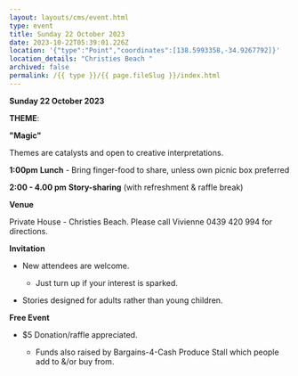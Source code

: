 ```yaml
---
layout: layouts/cms/event.html
type: event
title: Sunday 22 October 2023
date: 2023-10-22T05:39:01.226Z
location: '{"type":"Point","coordinates":[138.5993358,-34.9267792]}'
location_details: "Christies Beach "
archived: false
permalink: /{{ type }}/{{ page.fileSlug }}/index.html
---
```



**Sunday 22 October 2023**

**THEME**:

**"Magic"**

Themes are catalysts and open to creative interpretations.   

**1:00pm**  **Lunch** - Bring finger-food to share, unless own picnic box preferred

**2:00 - 4.00 pm**    **Story-sharing** (with refreshment & raffle break) 

**Venue**

Private House - Christies Beach. Please call Vivienne 0439 420 994 for directions.

**Invitation**  

* New attendees are welcome. 

  * Just turn up if your interest is sparked.
* Stories designed for adults rather than young children. 

**Free Event**   

* $5 Donation/raffle appreciated.

  * Funds also raised by Bargains-4-Cash Produce Stall which people add to &/or buy from.
